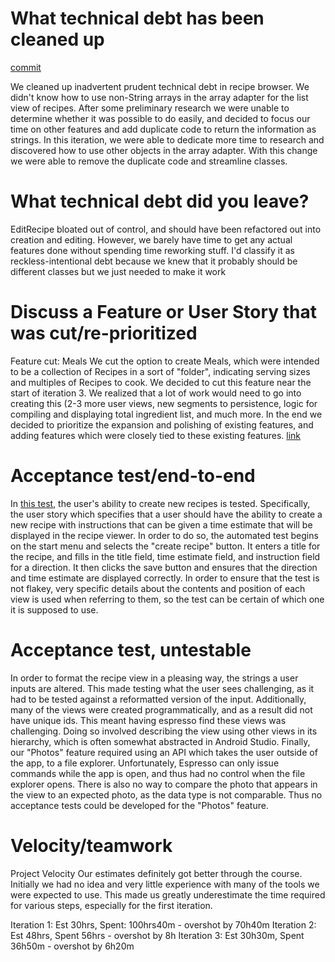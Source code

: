 What technical debt has been cleaned up
========================================

[commit](https://code.cs.umanitoba.ca/winter-2022-a02/group-9/chefsnotes/-/commit/4334f4966370d85b49c6de87c79f6a1976a70dcf)

We cleaned up inadvertent prudent technical debt in recipe browser. We didn't know how to use non-String arrays in the array adapter for the list view of recipes. After some preliminary research we were unable to determine whether it was possible to do easily, and decided to focus our time on other features and add duplicate code to return the information as strings. In this iteration, we were able to dedicate more time to research and discovered how to use other objects in the array adapter. With this change we were able to remove the duplicate code and streamline classes.

What technical debt did you leave?
==================================

EditRecipe bloated out of control, and should have been refactored out into creation and editing. However, we barely have time to get any actual features done without spending time reworking stuff. I'd classify it as reckless-intentional debt because we knew that it probably should be different classes but we just needed to make it work

Discuss a Feature or User Story that was cut/re-prioritized
============================================

Feature cut: Meals
We cut the option to create Meals, which were intended to be a collection of Recipes in a sort of "folder", indicating serving sizes and multiples of Recipes to cook. We decided to cut this feature near the start of iteration 3. We realized that a lot of work would need to go into creating this (2-3 more user views, new segments to persistence, logic for compiling and displaying total ingredient list, and much more. In the end we decided to prioritize the expansion and polishing of existing features, and adding features which were closely tied to these existing features. [link](https://code.cs.umanitoba.ca/winter-2022-a02/group-9/chefsnotes/-/issues/6)


Acceptance test/end-to-end
==========================

In [this test](https://code.cs.umanitoba.ca/winter-2022-a02/group-9/chefsnotes/-/blob/main/app/src/androidTest/java/comp3350/chefsnotes/RecipeCreationTest.java), the user's ability to create new recipes is tested. Specifically, the user story which specifies that a user should have the ability to create a new recipe with instructions that can be given a time estimate that will be displayed in the recipe viewer. In order to do so, the automated test begins on the start menu and selects the "create recipe" button. It enters a title for the recipe, and fills in the title field, time estimate field, and instruction field for a direction. It then clicks the save button and ensures that the direction and time estimate are displayed correctly. In order to ensure that the test is not flakey, very specific details about the contents and position of each view is used when referring to them, so the test can be certain of which one it is supposed to use.

Acceptance test, untestable
===============

In order to format the recipe view in a pleasing way, the strings a user inputs are altered. This made testing what the user sees challenging, as it had to be tested against a reformatted version of the input. Additionally, many of the views were created programmatically, and as a result did not have unique ids. This meant having espresso find these views was challenging. Doing so involved describing the view using other views in its hierarchy, which is often somewhat abstracted in Android Studio. Finally, our "Photos" feature required using an API which takes the user outside of the app, to a file explorer. Unfortunately, Espresso can only issue commands while the app is open, and thus had no control when the file explorer opens. There is also no way to compare the photo that appears in the view to an expected photo, as the data type is not comparable. Thus no acceptance tests could be developed for the "Photos" feature.

Velocity/teamwork
=================
Project Velocity
Our estimates definitely got better through the course. Initially we had no idea and very little experience with many of the tools we were expected to use. This made us greatly underestimate the time required for various steps, especially for the first iteration. 

Iteration 1: Est 30hrs, Spent: 100hrs40m - overshot by 70h40m
Iteration 2: Est 48hrs, Spent 56hrs - overshot by 8h
Iteration 3: Est 30h30m, Spent 36h50m - overshot by 6h20m